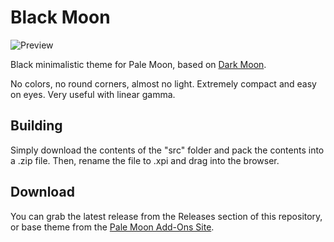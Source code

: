 # Black Moon
![Preview](https://i.imgur.com/c8T1EnC.png)

Black minimalistic theme for Pale Moon, based on [Dark Moon](https://github.com/Lootyhoof/darkmoon).

No colors, no round corners, almost no light. Extremely compact and easy on eyes. Very useful with linear gamma.

## Building
Simply download the contents of the "src" folder and pack the contents into a .zip file. Then, rename the file to .xpi and drag into the browser.

## Download
You can grab the latest release from the Releases section of this repository, or base theme from the [Pale Moon Add-Ons Site](https://addons.palemoon.org/themes/complete/darkmoon/).
